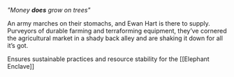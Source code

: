*"Money **does** grow on trees"*

An army marches on their stomachs, and Ewan Hart is there to supply. Purveyors of durable farming and terraforming equipment, they’ve cornered the agricultural market in a shady back alley and are shaking it down for all it’s got.

Ensures sustainable practices and resource stability for the [[Elephant Enclave]]